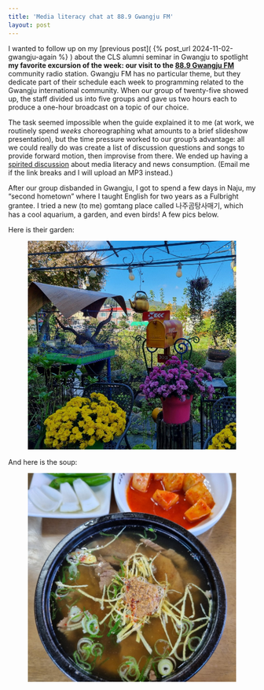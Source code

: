 ```yaml
---
title: 'Media literacy chat at 88.9 Gwangju FM'
layout: post
---
```


I wanted to follow up on my [previous post]( {% post_url
2024-11-02-gwangju-again %} ) about the CLS alumni seminar in Gwangju to
spotlight **my favorite excursion of the week: our visit to the [88.9 Gwangju
FM]( https://kjfm.communityradio.kr/ )** community radio station. Gwangju FM has
no particular theme, but they dedicate part of their schedule each week to
programming related to the Gwangju international community. When our group of
twenty-five showed up, the staff divided us into five groups and gave us two
hours each to produce a one-hour broadcast on a topic of our choice.

The task seemed impossible when the guide explained it to me (at work, we
routinely spend *weeks* choreographing what amounts to a brief slideshow
presentation), but the time pressure worked to our group’s advantage: all we
could really do was create a list of discussion questions and songs to provide
forward motion, then improvise from there. We ended up having a [spirited
discussion](
https://kjfm.communityradio.kr/broadcast/podcast/subPdcstList.do?pdcstId=PDCST_00000000003858&pdcstCd=C&orgnztId=OPRTN_01
) about media literacy and news consumption. (Email me if the link breaks and I
will upload an MP3 instead.)

After our group disbanded in Gwangju, I got to spend a few days in Naju, my
“second hometown” where I taught English for two years as a Fulbright grantee. I
tried a new (to me) gomtang place called 나주곰탕사매기, which has a cool
aquarium, a garden, and even birds! A few pics below.<!--more-->

Here is their garden:

<figure>
<img
  src="/assets/naju-gomtang-samaegi-garden.jpg"
  class="compact"
  alt="The garden at gomtang samaegi (나주곰탕사매기)."
/>
</figure>

And here is the soup:

<figure>
<img
  src="/assets/naju-gomtang-samaegi-soup.jpg"
  class="compact"
  alt="The soup at gomtang samaegi (나주곰탕사매기)."
/>
</figure>
